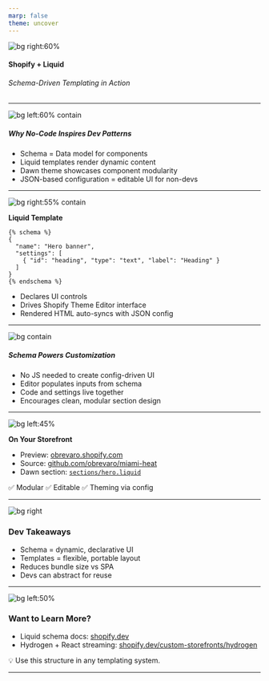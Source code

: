 ```yaml
---
marp: false
theme: uncover
---
```


<style>
  :root {
    --color-background: #fff;
    --color-background-code: #fff;
    --color-background-paginate: rgba(128, 128, 128, 0.05);
    --color-foreground: #444;
    --color-highlight: #99c;
    --color-highlight-hover: #aaf;
    --color-highlight-heading: #99c;
    --color-header: #bbb;
    --color-header-shadow: transparent;
  }
</style>

<!-- Shopify Dawn Theme Example -->

![bg right:60%](https://source.unsplash.com/featured/?ecommerce,website)

#### Shopify + Liquid

###### Schema-Driven Templating in Action

---

![bg left:60% contain](https://source.unsplash.com/featured/?code,developer)

##### Why No-Code Inspires Dev Patterns

- Schema = Data model for components
- Liquid templates render dynamic content
- Dawn theme showcases component modularity
- JSON-based configuration = editable UI for non-devs

---

![bg right:55% contain](https://source.unsplash.com/featured/?shopify,theme)

**Liquid Template**

```liquid
{% schema %}
{
  "name": "Hero banner",
  "settings": [
    { "id": "heading", "type": "text", "label": "Heading" }
  ]
}
{% endschema %}
```

- Declares UI controls
- Drives Shopify Theme Editor interface
- Rendered HTML auto-syncs with JSON config

---

![bg contain](https://source.unsplash.com/featured/?json,editor)

##### Schema Powers Customization

- No JS needed to create config-driven UI
- Editor populates inputs from schema
- Code and settings live together
- Encourages clean, modular section design

---

![bg left:45%](https://source.unsplash.com/featured/?preview,template)

**On Your Storefront**

- Preview: [obrevaro.shopify.com](https://obrevaro.shopify.com)
- Source: [github.com/obrevaro/miami-heat](https://github.com/obrevaro/miami-heat)
- Dawn section: [`sections/hero.liquid`](https://github.com/obrevaro/miami-heat/blob/main/sections/hero.liquid)

✅ Modular
✅ Editable
✅ Theming via config

---

![bg right](https://source.unsplash.com/featured/?performance,bundle)

### Dev Takeaways

- Schema = dynamic, declarative UI
- Templates = flexible, portable layout
- Reduces bundle size vs SPA
- Devs can abstract for reuse

---

![bg left:50%](https://source.unsplash.com/featured/?developer,thinking)

### Want to Learn More?

- Liquid schema docs: [shopify.dev](https://shopify.dev/docs/themes/architecture/sections/section-schema)
- Hydrogen + React streaming: [shopify.dev/custom-storefronts/hydrogen](https://shopify.dev/docs/custom-storefronts/hydrogen)

💡 Use this structure in any templating system.

---
